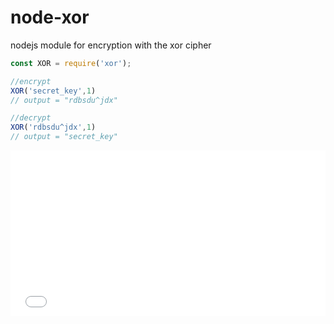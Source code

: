 # node-xor
nodejs module for encryption with the xor cipher 

```js
const XOR = require('xor');

//encrypt
XOR('secret_key',1)
// output = "rdbsdu^jdx"

//decrypt
XOR('rdbsdu^jdx',1)
// output = "secret_key"

```


<iframe height='265' scrolling='no' title='js XOR encryption' src='//codepen.io/angeal185/embed/QJWPyr/?height=265&theme-id=dark&default-tab=html,result' frameborder='no' allowtransparency='true' allowfullscreen='true' style='width: 100%;'>See the Pen <a href='https://codepen.io/angeal185/pen/QJWPyr/'>js XOR encryption</a> by Angeal (<a href='https://codepen.io/angeal185'>@angeal185</a>) on <a href='https://codepen.io'>CodePen</a>.
</iframe>
